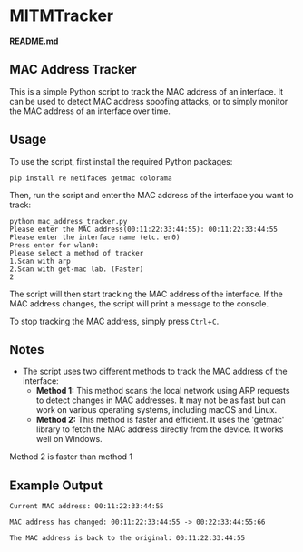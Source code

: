 # MITMTracker
**README.md**

## MAC Address Tracker

This is a simple Python script to track the MAC address of an interface. It can be used to detect MAC address spoofing attacks, or to simply monitor the MAC address of an interface over time.

## Usage

To use the script, first install the required Python packages:

```
pip install re netifaces getmac colorama
```

Then, run the script and enter the MAC address of the interface you want to track:

```
python mac_address_tracker.py
Please enter the MAC address(00:11:22:33:44:55): 00:11:22:33:44:55
Please enter the interface name (etc. en0)
Press enter for wlan0:
Please select a method of tracker
1.Scan with arp
2.Scan with get-mac lab. (Faster)
2
```

The script will then start tracking the MAC address of the interface. If the MAC address changes, the script will print a message to the console.

To stop tracking the MAC address, simply press `Ctrl`+`C`.

## Notes

* The script uses two different methods to track the MAC address of the interface:
    * **Method 1:** This method scans the local network using ARP requests to detect changes in MAC addresses. It may not be as fast but can work on various operating systems, including macOS and Linux.
    * **Method 2:** This method is faster and efficient. It uses the 'getmac' library to fetch the MAC address directly from the device. It works well on Windows.

Method 2 is faster than method 1

## Example Output

```
Current MAC address: 00:11:22:33:44:55

MAC address has changed: 00:11:22:33:44:55 -> 00:22:33:44:55:66

The MAC address is back to the original: 00:11:22:33:44:55
```
